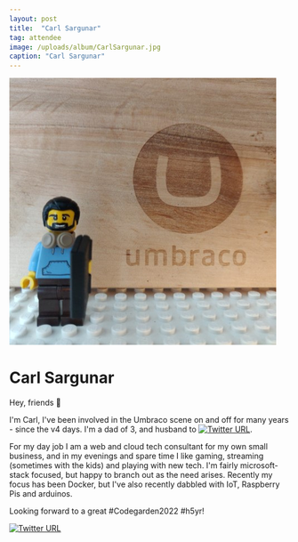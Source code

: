 ```yaml
---
layout: post
title:  "Carl Sargunar"
tag: attendee
image: /uploads/album/CarlSargunar.jpg
caption: "Carl Sargunar"
---
```


![](/uploads/album/CarlSargunar.jpg)
# Carl Sargunar

Hey, friends 👋

I'm Carl, I've been involved in the Umbraco scene on and off for many years - since the v4 days. I'm a dad of 3, and husband to [![Twitter URL](https://img.shields.io/twitter/url/https/twitter.com/hotcupofteapls.svg?style=social&label=Follow%20%40hotcupofteapls)](https://twitter.com/hotcupofteapls). 

For my day job I am a web and cloud tech consultant for my own small business, and in my evenings and spare time I like gaming, streaming (sometimes with the kids) and playing with new tech. I'm fairly microsoft-stack focused, but happy to branch out as the need arises. Recently my focus has been Docker, but I've also recently dabbled with IoT, Raspberry Pis and arduinos.

Looking forward to a great #Codegarden2022 #h5yr!

[![Twitter URL](https://img.shields.io/twitter/url/https/twitter.com/carlcod_es.svg?style=social&label=Follow%20%40carlcod_es)](https://twitter.com/carlcod_es)

